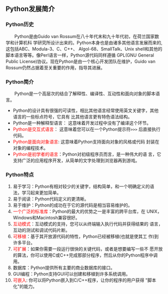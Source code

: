 ## Python发展简介

### Python历史

&emsp;&emsp;Python是由Guido van Rossum在八十年代末和九十年代初，在荷兰国家数学和计算机科
学研究所设计出来的。Python本身也是由诸多其他语言发展而来的,这包括ABC、Modula-3、C、C++、
Algol-68、SmallTalk、Unix shell和其他的脚本语言等等。像Perl语言一样，Python源代码同样遵循
GPL(GNU General Public License)协议。现在Python是由一个核心开发团队在维护，Guido van
Rossum仍然占据着至关重要的作用，指导其进展。

### Python简介

&emsp;&emsp;Python是一个高层次的结合了解释性、编译性、互动性和面向对象的脚本语言。

- Python的设计具有很强的可读性，相比其他语言经常使用英文关键字，其他语言的一些标点符号，它具有
比其他语言更有特色语法结构。
- Python是一种解释型语言： 这意味着开发过程中没有了编译这个环节。
- <font color="red">Python是交互式语言</font>： 这意味着您可以在一个Python提示符`>>>`
后直接执行代码。
- <font color="red">Python是面向对象语言</font>: 这意味着Python支持面向对象的风格或代码
封装在对象的编程技术。
- <font color="red">Python是初学者的语言</font>：Python对初级程序员而言，是一种伟大的语
言，它支持广泛的应用程序开发，从简单的文字处理到浏览器再到游戏。

### Python特点

1. 易于学习：Python有相对较少的关键字，结构简单，和一个明确定义的语法，学习起来更加简单。
2. 易于阅读：Python代码定义的更清晰。
3. 易于维护：Python的成功在于它的源代码是相当容易维护的。
4. <font color="red">一个广泛的标准库</font>：Python的最大的优势之一是丰富的跨平台库，在
UNIX，Windows和Macintosh兼容很好。
5. <font color="red">互动模式</font>：互动模式的支持，您可以从终端输入执行代码并获得结果的
语言，互动的测试和调试代码片断。
6. <font color="red">可移植</font>：基于其开放源代码的特性，Python已经被移植(也就是使其工
作)到许多平台。
7. <font color="red">可扩展</font>：如果你需要一段运行很快的关键代码，或者是想要编写一些不
愿开放的算法，你可以使用C或C++完成那部分程序，然后从你的Python程序中调用。
8. 数据库：Python提供所有主要的商业数据库的接口。
9. GUI编程：Python支持GUI可以创建和移植到许多系统调用。
10. <font color="red">可嵌入</font>: 你可以将Python嵌入到C/C++程序，让你的程序的用户获得
"脚本化"的能力。